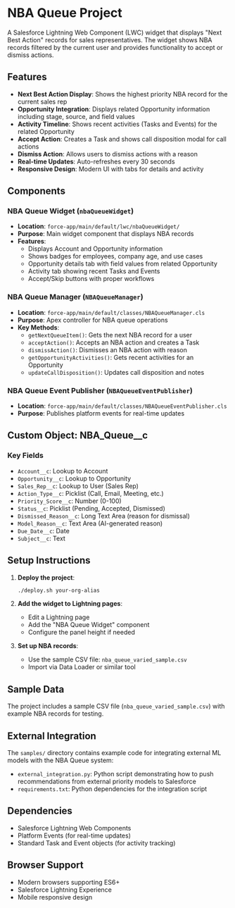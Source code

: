 # NBA Queue Project

A Salesforce Lightning Web Component (LWC) widget that displays "Next Best Action" records for sales representatives. The widget shows NBA records filtered by the current user and provides functionality to accept or dismiss actions.

## Features

- **Next Best Action Display**: Shows the highest priority NBA record for the current sales rep
- **Opportunity Integration**: Displays related Opportunity information including stage, source, and field values
- **Activity Timeline**: Shows recent activities (Tasks and Events) for the related Opportunity
- **Accept Action**: Creates a Task and shows call disposition modal for call actions
- **Dismiss Action**: Allows users to dismiss actions with a reason
- **Real-time Updates**: Auto-refreshes every 30 seconds
- **Responsive Design**: Modern UI with tabs for details and activity

## Components

### NBA Queue Widget (`nbaQueueWidget`)
- **Location**: `force-app/main/default/lwc/nbaQueueWidget/`
- **Purpose**: Main widget component that displays NBA records
- **Features**:
  - Displays Account and Opportunity information
  - Shows badges for employees, company age, and use cases
  - Opportunity details tab with field values from related Opportunity
  - Activity tab showing recent Tasks and Events
  - Accept/Skip buttons with proper workflows

### NBA Queue Manager (`NBAQueueManager`)
- **Location**: `force-app/main/default/classes/NBAQueueManager.cls`
- **Purpose**: Apex controller for NBA queue operations
- **Key Methods**:
  - `getNextQueueItem()`: Gets the next NBA record for a user
  - `acceptAction()`: Accepts an NBA action and creates a Task
  - `dismissAction()`: Dismisses an NBA action with reason
  - `getOpportunityActivities()`: Gets recent activities for an Opportunity
  - `updateCallDisposition()`: Updates call disposition and notes

### NBA Queue Event Publisher (`NBAQueueEventPublisher`)
- **Location**: `force-app/main/default/classes/NBAQueueEventPublisher.cls`
- **Purpose**: Publishes platform events for real-time updates

## Custom Object: NBA_Queue__c

### Key Fields
- `Account__c`: Lookup to Account
- `Opportunity__c`: Lookup to Opportunity
- `Sales_Rep__c`: Lookup to User (Sales Rep)
- `Action_Type__c`: Picklist (Call, Email, Meeting, etc.)
- `Priority_Score__c`: Number (0-100)
- `Status__c`: Picklist (Pending, Accepted, Dismissed)
- `Dismissed_Reason__c`: Long Text Area (reason for dismissal)
- `Model_Reason__c`: Text Area (AI-generated reason)
- `Due_Date__c`: Date
- `Subject__c`: Text

## Setup Instructions

1. **Deploy the project**:
   ```bash
   ./deploy.sh your-org-alias
   ```

2. **Add the widget to Lightning pages**:
   - Edit a Lightning page
   - Add the "NBA Queue Widget" component
   - Configure the panel height if needed

3. **Set up NBA records**:
   - Use the sample CSV file: `nba_queue_varied_sample.csv`
   - Import via Data Loader or similar tool

## Sample Data

The project includes a sample CSV file (`nba_queue_varied_sample.csv`) with example NBA records for testing.

## External Integration

The `samples/` directory contains example code for integrating external ML models with the NBA Queue system:

- `external_integration.py`: Python script demonstrating how to push recommendations from external priority models to Salesforce
- `requirements.txt`: Python dependencies for the integration script

## Dependencies

- Salesforce Lightning Web Components
- Platform Events (for real-time updates)
- Standard Task and Event objects (for activity tracking)

## Browser Support

- Modern browsers supporting ES6+
- Salesforce Lightning Experience
- Mobile responsive design

